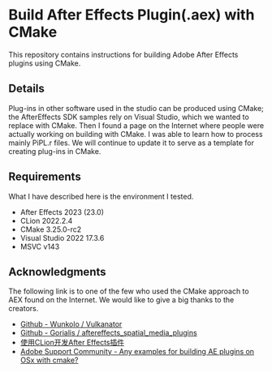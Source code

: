 # Build After Effects Plugin(.aex) with CMake

This repository contains instructions for building Adobe After Effects plugins using CMake.

## Details
Plug-ins in other software used in the studio can be produced using CMake; the AfterEffects SDK samples rely on Visual
Studio, which we wanted to replace with CMake.
Then I found a page on the Internet where people were actually working on building with CMake.
I was able to learn how to process mainly PiPL.r files. We will continue to update it to serve as a template for
creating plug-ins in CMake.

## Requirements
What I have described here is the environment I tested.

* After Effects 2023 (23.0)
* CLion 2022.2.4
* CMake 3.25.0-rc2
* Visual Studio 2022 17.3.6
* MSVC v143

## Acknowledgments

The following link is to one of the few who used the CMake approach to AEX found on the Internet.
We would like to give a big thanks to the creators.

* [Github - Wunkolo / Vulkanator](https://github.com/Wunkolo/Vulkanator)
* [Github - Gorialis / aftereffects_spatial_media_plugins](https://github.com/Gorialis/aftereffects_spatial_media_plugins)
* [使用CLion开发After Effects插件](https://idom.me/articles/851.html)
* [Adobe Support Community - Any examples for building AE plugins on OSx with cmake?](https://community.adobe.com/t5/after-effects-discussions/any-examples-for-building-ae-plugins-on-osx-with-cmake/m-p/8399527)